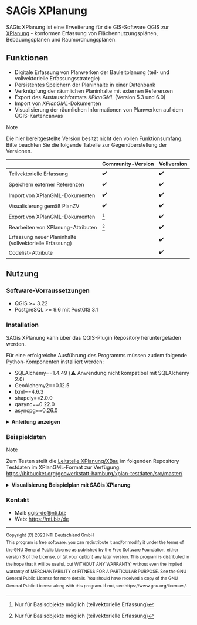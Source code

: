 # SAGis XPlanung

SAGis XPlanung ist eine Erweiterung für die GIS-Software QGIS zur [XPlanung](https://www.xleitstelle.de/xplanung/ueber_xplanung) - konformen 
Erfassung von Flächennutzungsplänen, Bebauungsplänen und Raumordnungsplänen. 

## Funktionen

- Digitale Erfassung von Planwerken der Bauleitplanung (teil- und vollvektorielle Erfassungsstrategie)
- Persistentes Speichern der Planinhalte in einer Datenbank
- Verknüpfung der räumlichen Planinhalte mit externen Referenzen
- Export des Austauschformats _XPlanGML_ (Version 5.3 und 6.0)
- Import von _XPlanGML_-Dokumenten 
- Visualisierung der räumlichen Informationen von Planwerken auf dem QGIS-Kartencanvas

> [!NOTE]  
> Die hier bereitgestellte Version besitzt nicht den vollen Funktionsumfang. Bitte beachten Sie die folgende Tabelle zur Gegenüberstellung der Versionen.

|                                                              | Community-Version  | Vollversion        |
|--------------------------------------------------------------|--------------------|--------------------|
| Teilvektorielle Erfassung                                    | :heavy_check_mark: | :heavy_check_mark: |
| Speichern externer Referenzen                                | :heavy_check_mark: | :heavy_check_mark: |
| Import von XPlanGML-Dokumenten                               | :heavy_check_mark: | :heavy_check_mark: |
| Visualisierung gemäß PlanZV                                  | :heavy_check_mark: | :heavy_check_mark: |
| Export von XPlanGML-Dokumenten                               | [^abbr1]           | :heavy_check_mark: |
| Bearbeiten von XPlanung-Attributen                           | [^abbr1]           | :heavy_check_mark: |
| Erfassung neuer Planinhalte <br/>(vollvektorielle Erfassung) |                    | :heavy_check_mark: |
| Codelist-Attribute                                           |                    | :heavy_check_mark: |
[^abbr1]: Nur für Basisobjekte möglich (teilvektorielle Erfassung)


## Nutzung
    
### Software-Vorraussetzungen

- QGIS >= 3.22
- PostgreSQL >= 9.6 mit PostGIS 3.1

### Installation 

SAGis XPlanung kann über das QGIS-Plugin Repository heruntergeladen werden.

Für eine erfolgreiche Ausführung des Programms müssen zudem folgende Python-Komponenten installiert werden:
- SQLAlchemy==1.4.49 (:warning: Anwendung nicht kompatibel mit SQLAlchemy 2.0)
- GeoAlchemy2==0.12.5
- lxml==4.6.3
- shapely==2.0.0
- qasync==0.22.0
- asyncpg==0.26.0

<details><summary><b>Anleitung anzeigen</b></summary>

1. Suchen Sie das Installationsverzeichnis von QGIS (Zumeist `C:\OSGeo4W\` oder `C:\Program Files\QGIS 3.*'`)

2. Im Verzeichnis befindet sich die _OSGeo4W-Shell_ (Datei mit dem Namen `OSGeo4W.bat`). Starten Sie die _OSGeo4W-Shell_ und führen Sie den folgenden Befehl im sich öffnenden Programm aus:

    ```sh
    o4w_env & python3 -m pip install sqlalchemy==1.4.46 GeoAlchemy2 qasync shapely==2.0.0 lxml asyncpg
    ```

</details>

### Beispieldaten

> [!NOTE]  
> Zum Testen stellt die [Leitstelle XPlanung/XBau](https://xleitstelle.de) im folgenden Repository Testdaten im XPlanGML-Format zur Verfügung: https://bitbucket.org/geowerkstatt-hamburg/xplan-testdaten/src/master/

<details><summary><b>Visualisierung Beispielplan mit SAGis XPlanung</b></summary>
<div>
  <img style="height: auto" src="docs/toc.png" width="24%" /> 
  <img style="height: auto" src="docs/BPlan001_5-3.png" width="45%" />
</div>
</details>

### Kontakt

- Mail: qgis-de@nti.biz
- Web: https://nti.biz/de
---

<sup>
Copyright (C) 2023 NTI Deutschland GmbH
</sup></br>
<sup>
This program is free software: you can redistribute it and/or modify
it under the terms of the GNU General Public License as published by
the Free Software Foundation, either version 3 of the License, or
(at your option) any later version.
</sup>
<sup>
This program is distributed in the hope that it will be useful,
but WITHOUT ANY WARRANTY; without even the implied warranty of
MERCHANTABILITY or FITNESS FOR A PARTICULAR PURPOSE.  See the
GNU General Public License for more details.
</sup>
<sup>
You should have received a copy of the GNU General Public License
along with this program.  If not, see https://www.gnu.org/licenses/.
</sup>

